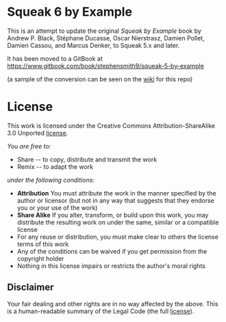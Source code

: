 # Squeak 6 by Example

This is an attempt to update the original _Squeak by Example_ book by Andrew P. Black, Stéphane Ducasse, Oscar Nierstrasz, Damien Pollet, Damien Cassou, and Marcus Denker, to Squeak 5.x and later. 

It has been moved to a GitBook at https://www.gitbook.com/book/stephensmith9/squeak-5-by-example

(a sample of the conversion can be seen on the [wiki](https://github.com/stephensmith9/squeak6byexample/wiki) for this repo)

# License

This work is licensed under the Creative Commons Attribution-ShareAlike 3.0 Unported [license](http://creativecommons.org/licenses/by-sa/3.0/).

_You are free to:_

- Share -- to copy, distribute and transmit the work
- Remix -- to adapt the work

_under the following conditions:_

- **Attribution** You must attribute the work in the manner specified by the author or licensor (but not in any way that suggests that they endorse you or your use of the work)
- **Share Alike** If you alter, transform, or build upon this work, you may distribute the resulting work on under the same, similar or a compatible license
- For any reuse or distribution, you must make clear to others the license terms of this work
- Any of the conditions can be waived if you get permission from the copyright holder
- Nothing in this license impairs or restricts the author's moral rights

## Disclaimer

Your fair dealing and other rights are in no way affected by the above. This is a human-readable summary of the Legal Code (the full [license](https://creativecommons.org/licenses/by-sa/3.0/legalcode)).

